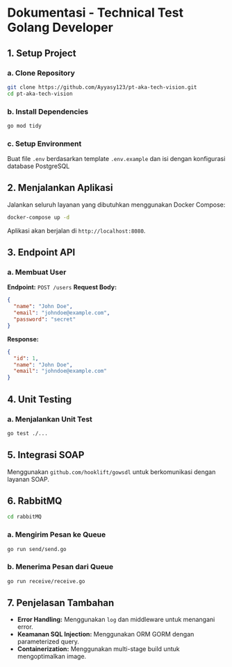 # Dokumentasi - Technical Test Golang Developer

## 1. Setup Project

### a. Clone Repository
```sh
git clone https://github.com/Ayyasy123/pt-aka-tech-vision.git
cd pt-aka-tech-vision
```

### b. Install Dependencies
```sh
go mod tidy
```

### c. Setup Environment
Buat file `.env` berdasarkan template `.env.example` dan isi dengan konfigurasi database PostgreSQL

## 2. Menjalankan Aplikasi

Jalankan seluruh layanan yang dibutuhkan menggunakan Docker Compose:
```sh
docker-compose up -d
```

Aplikasi akan berjalan di `http://localhost:8080`.

## 3. Endpoint API

### a. Membuat User
**Endpoint:** `POST /users`
**Request Body:**
```json
{
  "name": "John Doe",
  "email": "johndoe@example.com",
  "password": "secret"
}
```
**Response:**
```json
{
  "id": 1,
  "name": "John Doe",
  "email": "johndoe@example.com"
}
```

## 4. Unit Testing
### a. Menjalankan Unit Test
```sh
go test ./...
```

## 5. Integrasi SOAP
Menggunakan `github.com/hooklift/gowsdl` untuk berkomunikasi dengan layanan SOAP.

## 6. RabbitMQ
```sh
cd rabbitMQ
```
### a. Mengirim Pesan ke Queue
```sh
go run send/send.go
```

### b. Menerima Pesan dari Queue
```sh
go run receive/receive.go
```

## 7. Penjelasan Tambahan
- **Error Handling:** Menggunakan `log` dan middleware untuk menangani error.
- **Keamanan SQL Injection:** Menggunakan ORM GORM dengan parameterized query.
- **Containerization:** Menggunakan multi-stage build untuk mengoptimalkan image.

